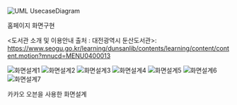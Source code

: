 
![UML](https://user-images.githubusercontent.com/117959845/204217434-32b77856-7184-4336-92d5-a4c2169f2cc0.PNG)
UsecaseDiagram


홈페이지 화면구현

<도서관 소개 및 이용안내 출처 : 대전광역시 둔산도서관>: https://www.seogu.go.kr/learning/dunsanlib/contents/learning/content/content.motion?mnucd=MENU0400013


![화면설계1](https://user-images.githubusercontent.com/117959845/204217626-c7832111-b412-4a92-8d45-1d67dce467d7.PNG)
![화면설계2](https://user-images.githubusercontent.com/117959845/204217632-de523f25-9f6c-494a-9148-f06b476374a9.PNG)
![화면설계3](https://user-images.githubusercontent.com/117959845/204217642-37c60c06-b1fd-4865-8e39-073aaf43582f.PNG)
![화면설계4](https://user-images.githubusercontent.com/117959845/204217682-3fbd8fc0-ffc6-4f66-873f-bd09b2378419.PNG)
![화면설계5](https://user-images.githubusercontent.com/117959845/204217692-e19baeae-b496-4a12-8449-ac4c9ca88ee8.PNG)
![화면설계6](https://user-images.githubusercontent.com/117959845/204217700-7647424b-ced5-4592-8c7a-74f286aa374a.PNG)
![화면설계7](https://user-images.githubusercontent.com/117959845/204217706-50cdd2e6-4688-43b3-97a5-70c5635ffb47.PNG)

카카오 오븐을 사용한 화면설계


